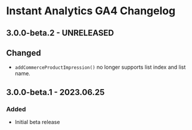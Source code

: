 # Instant Analytics GA4 Changelog

## 3.0.0-beta.2 - UNRELEASED
## Changed
* `addCommerceProductImpression()` no longer supports list index and list name.

## 3.0.0-beta.1 - 2023.06.25
### Added
* Initial beta release

